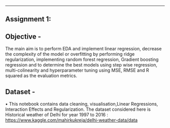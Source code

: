 ****************************************************************************************************************************************

## Assignment 1:

## Objective - 

The main aim is to perform EDA and implement linear regression, decrease the complexity of the model or overfitting by performing ridge regularization, implementing random forest regression, Gradient boosting regression and to determine the best models using step wise regression, multi-colinearity and hyperparameter tuning using MSE, RMSE and R squared as the evaluation metrics.

## Dataset - 

•	This notebook contains data cleaning, visualisation,Linear Regressions, Interaction Effects and Regularization. The dataset considered here is Historical weather of Delhi for year 1997 to 2016 : https://www.kaggle.com/mahirkukreja/delhi-weather-data/data


